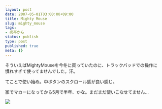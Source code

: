 ```yaml
---
layout: post
date: 2007-05-01T03:00:00+09:00
title: Mighty Mouse
slug: mighty_mouse
tags:
- 携帯から
status: publish
type: post
published: true
meta: {}
---
```

<div class="caption">そういえばMightyMouseを今冬に買っていたのに、トラックパッドでの操作に慣れすぎて使ってませんでした。汗。

てことで使い始め。中ボタンのスクロール感が良い感じ。

家でマカーになってから5月で半年、かな。まだまだ使いこなせてません…</div>
<div class="photo"><img src="/images/uploads/blog-photo-1177951755.83-0.jpg" /></div>
